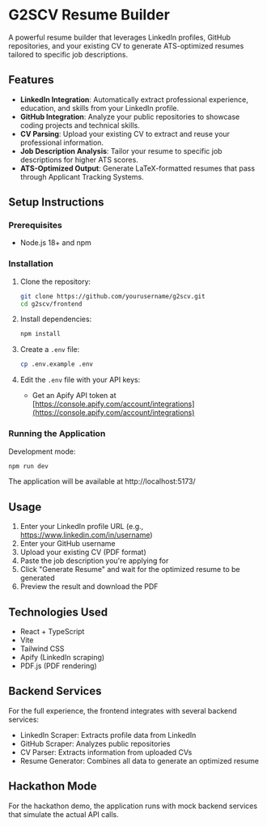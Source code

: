# G2SCV Resume Builder

A powerful resume builder that leverages LinkedIn profiles, GitHub repositories, and your existing CV to generate ATS-optimized resumes tailored to specific job descriptions.

## Features

- **LinkedIn Integration**: Automatically extract professional experience, education, and skills from your LinkedIn profile.
- **GitHub Integration**: Analyze your public repositories to showcase coding projects and technical skills.
- **CV Parsing**: Upload your existing CV to extract and reuse your professional information.
- **Job Description Analysis**: Tailor your resume to specific job descriptions for higher ATS scores.
- **ATS-Optimized Output**: Generate LaTeX-formatted resumes that pass through Applicant Tracking Systems.

## Setup Instructions

### Prerequisites

- Node.js 18+ and npm

### Installation

1. Clone the repository:
   ```bash
   git clone https://github.com/yourusername/g2scv.git
   cd g2scv/frontend
   ```

2. Install dependencies:
   ```bash
   npm install
   ```

3. Create a `.env` file:
   ```bash
   cp .env.example .env
   ```
   
4. Edit the `.env` file with your API keys:
   - Get an Apify API token at [https://console.apify.com/account/integrations](https://console.apify.com/account/integrations)

### Running the Application

Development mode:
```bash
npm run dev
```

The application will be available at http://localhost:5173/

## Usage

1. Enter your LinkedIn profile URL (e.g., https://www.linkedin.com/in/username)
2. Enter your GitHub username
3. Upload your existing CV (PDF format)
4. Paste the job description you're applying for
5. Click "Generate Resume" and wait for the optimized resume to be generated
6. Preview the result and download the PDF

## Technologies Used

- React + TypeScript
- Vite
- Tailwind CSS
- Apify (LinkedIn scraping)
- PDF.js (PDF rendering)

## Backend Services

For the full experience, the frontend integrates with several backend services:

- LinkedIn Scraper: Extracts profile data from LinkedIn
- GitHub Scraper: Analyzes public repositories
- CV Parser: Extracts information from uploaded CVs
- Resume Generator: Combines all data to generate an optimized resume

## Hackathon Mode

For the hackathon demo, the application runs with mock backend services that simulate the actual API calls. 